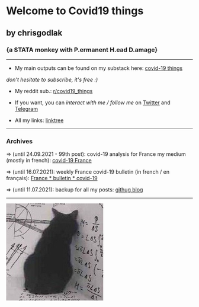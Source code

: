 
# Welcome to Covid19 things 
## by chrisgodlak
### {a STATA monkey with P.ermanent H.ead D.amage}

***

+ My main outputs can be found on my substack here: [covid-19 things](https://godlak.substack.com/)

_don't hesitate to subscribe, it's free :)_

+ My reddit sub.: [r/covid19_things](https://www.reddit.com/r/Covid19_things/)

+ If you want, you can _interact with me / follow me_ on [Twitter](https://twitter.com/godlak_1) and [Telegram](https://t.me/chrisgodlak)

+ All my links: [linktree](https://linktr.ee/chris.godlak)

***

### Archives

=> (until 24.09.2021 - 99th post): covid-19 analysis for France my medium (mostly in french): [covid-19 France](https://chrisgodlak.medium.com/)

=> (until 16.07.2021): weekly France covid-19 bulletin (in french / en français): [France * bulletin * covid-19](https://chrisgodlak.github.io/covid19/FRAc19bul.html)

=> (until 11.07.2021): backup for all my posts: [githug blog](https://chrisgodlak.github.io/) 

***

![Image](https://raw.githubusercontent.com/chrisgodlak/covid19/main/images/statacat.png)
